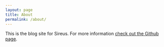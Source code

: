 ```yaml
---
layout: page
title: About
permalink: /about/
---
```


This is the blog site for Sireus.  For more information [check out the Github page](https://github.com/ghowland/sireus).
